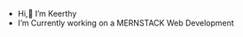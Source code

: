 -  Hi,👋 I’m Keerthy
- I’m Currently working on a MERNSTACK Web Development


<!---
keerthyreddy26/keerthyreddy26 is a ✨ special ✨ repository because its `README.md` (this file) appears on your GitHub profile.
You can click the Preview link to take a look at your changes.
--->
